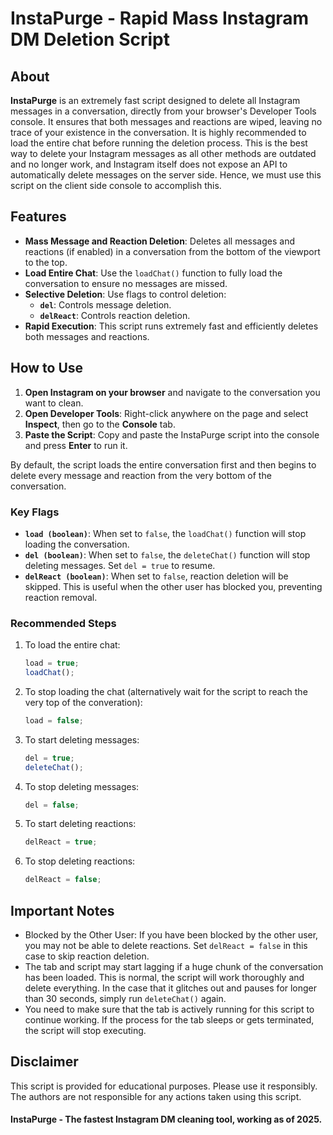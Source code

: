 # InstaPurge - Rapid Mass Instagram DM Deletion Script

## About

**InstaPurge** is an extremely fast script designed to delete all Instagram messages in a conversation, directly from your browser's Developer Tools console. It ensures that both messages and reactions are wiped, leaving no trace of your existence in the conversation. It is highly recommended to load the entire chat before running the deletion process. This is the best way to delete your Instagram messages as all other methods are outdated and no longer work, and Instagram itself does not expose an API to automatically delete messages on the server side. Hence, we must use this script on the client side console to accomplish this.

## Features

-   **Mass Message and Reaction Deletion**: Deletes all messages and reactions (if enabled) in a conversation from the bottom of the viewport to the top.
-   **Load Entire Chat**: Use the `loadChat()` function to fully load the conversation to ensure no messages are missed.
-   **Selective Deletion**: Use flags to control deletion:
    -   **`del`**: Controls message deletion.
    -   **`delReact`**: Controls reaction deletion.
-   **Rapid Execution**: This script runs extremely fast and efficiently deletes both messages and reactions.

## How to Use

1. **Open Instagram on your browser** and navigate to the conversation you want to clean.
2. **Open Developer Tools**: Right-click anywhere on the page and select **Inspect**, then go to the **Console** tab.
3. **Paste the Script**: Copy and paste the InstaPurge script into the console and press **Enter** to run it.

By default, the script loads the entire conversation first and then begins to delete every message and reaction from the very bottom of the conversation.

### Key Flags

-   **`load (boolean)`**: When set to `false`, the `loadChat()` function will stop loading the conversation.
-   **`del (boolean)`**: When set to `false`, the `deleteChat()` function will stop deleting messages. Set `del = true` to resume.
-   **`delReact (boolean)`**: When set to `false`, reaction deletion will be skipped. This is useful when the other user has blocked you, preventing reaction removal.

### Recommended Steps

1. To load the entire chat:

    ```js
    load = true;
    loadChat();
    ```

2. To stop loading the chat (alternatively wait for the script to reach the very top of the converation):

    ```js
    load = false;
    ```

3. To start deleting messages:

    ```js
    del = true;
    deleteChat();
    ```

4. To stop deleting messages:

    ```js
    del = false;
    ```

5. To start deleting reactions:

    ```js
    delReact = true;
    ```

6. To stop deleting reactions:
    ```js
    delReact = false;
    ```

## Important Notes

-   Blocked by the Other User: If you have been blocked by the other user, you may not be able to delete reactions. Set `delReact = false` in this case to skip reaction deletion.
-   The tab and script may start lagging if a huge chunk of the conversation has been loaded. This is normal, the script will work thoroughly and delete everything. In the case that it glitches out and pauses for longer than 30 seconds, simply run `deleteChat()` again.
-   You need to make sure that the tab is actively running for this script to continue working. If the process for the tab sleeps or gets terminated, the script will stop executing.

## Disclaimer

This script is provided for educational purposes. Please use it responsibly. The authors are not responsible for any actions taken using this script.

#### InstaPurge - The fastest Instagram DM cleaning tool, working as of 2025.
